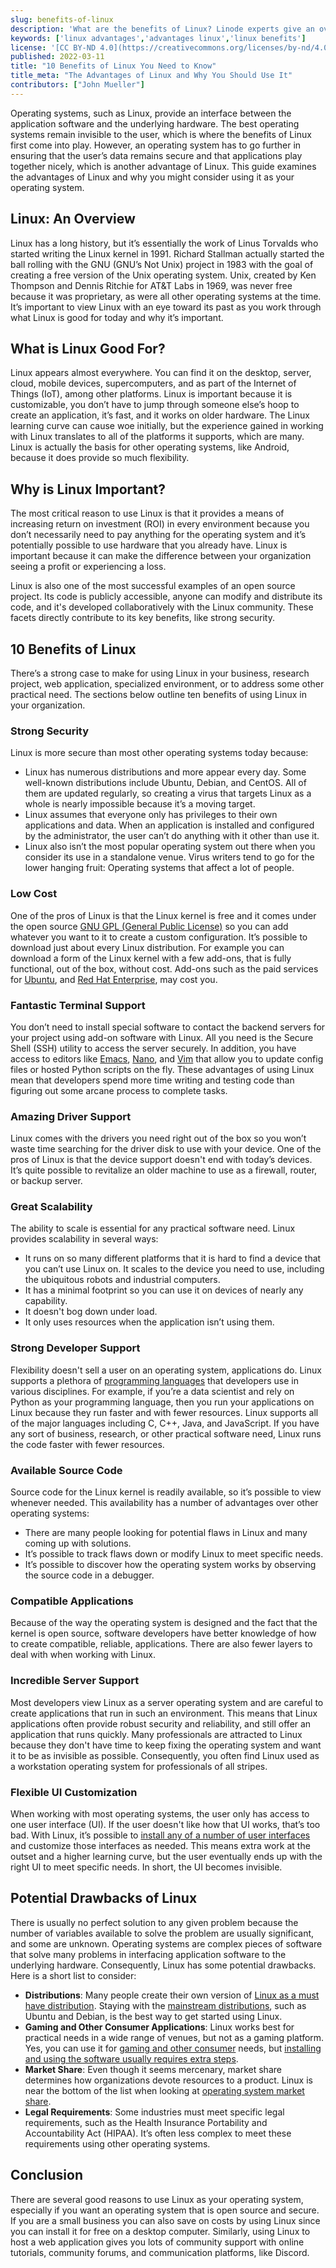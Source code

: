 ```yaml
---
slug: benefits-of-linux
description: 'What are the benefits of Linux? Linode experts give an overview of Linux, what it’s good for and why it’s important. Learn more about the pros of Linux.'
keywords: ['linux advantages','advantages linux','linux benefits']
license: '[CC BY-ND 4.0](https://creativecommons.org/licenses/by-nd/4.0)'
published: 2022-03-11
title: "10 Benefits of Linux You Need to Know"
title_meta: "The Advantages of Linux and Why You Should Use It"
contributors: ["John Mueller"]
---
```


Operating systems, such as Linux, provide an interface between the application software and the underlying hardware. The best operating systems remain invisible to the user, which is where the benefits of Linux first come into play. However, an operating system has to go further in ensuring that the user’s data remains secure and that applications play together nicely, which is another advantage of Linux. This guide examines the advantages of Linux and why you might consider using it as your operating system.

## Linux: An Overview

Linux has a long history, but it’s essentially the work of Linus Torvalds who started writing the Linux kernel in 1991. Richard Stallman actually started the ball rolling with the GNU (GNU’s Not Unix) project in 1983 with the goal of creating a free version of the Unix operating system. Unix, created by Ken Thompson and Dennis Ritchie for AT&T Labs in 1969, was never free because it was proprietary, as were all other operating systems at the time. It’s important to view Linux with an eye toward its past as you work through what Linux is good for today and why it’s important.

## What is Linux Good For?

Linux appears almost everywhere. You can find it on the desktop, server, cloud, mobile devices, supercomputers, and as part of the Internet of Things (IoT), among other platforms. Linux is important because it is customizable, you don’t have to jump through someone else’s hoop to create an application, it’s fast, and it works on older hardware. The Linux learning curve can cause woe initially, but the experience gained in working with Linux translates to all of the platforms it supports, which are many. Linux is actually the basis for other operating systems, like Android, because it does provide so much flexibility.

## Why is Linux Important?

The most critical reason to use Linux is that it provides a means of increasing return on investment (ROI) in every environment because you don’t necessarily need to pay anything for the operating system and it’s potentially possible to use hardware that you already have. Linux is important because it can make the difference between your organization seeing a profit or experiencing a loss.

Linux is also one of the most successful examples of an open source project. Its code is publicly accessible, anyone can modify and distribute its code, and it's developed collaboratively with the Linux community. These facets directly contribute to its key benefits, like strong security.

## 10 Benefits of Linux

There’s a strong case to make for using Linux in your business, research project, web application, specialized environment, or to address some other practical need. The sections below outline ten benefits of using Linux in your organization.

### Strong Security

Linux is more secure than most other operating systems today because:

- Linux has numerous distributions and more appear every day. Some well-known distributions include Ubuntu, Debian, and CentOS. All of them are updated regularly, so creating a virus that targets Linux as a whole is nearly impossible because it’s a moving target.
- Linux assumes that everyone only has privileges to their own applications and data. When an application is installed and configured by the administrator, the user can’t do anything with it other than use it.
- Linux also isn’t the most popular operating system out there when you consider its use in a standalone venue. Virus writers tend to go for the lower hanging fruit: Operating systems that affect a lot of people.

### Low Cost

One of the pros of Linux is that the Linux kernel is free and it comes under the open source [GNU GPL (General Public License)](https://www.gnu.org/licenses/gpl-3.0.en.html) so you can add whatever you want to it to create a custom configuration. It’s possible to download just about every Linux distribution. For example you can download a form of the Linux kernel with a few add-ons, that is fully functional, out of the box, without cost. Add-ons such as the paid services for [Ubuntu](https://ubuntu.com/pricing), and [Red Hat Enterprise](https://www.redhat.com/en/store/linux-platforms), may cost you.

### Fantastic Terminal Support

You don’t need to install special software to contact the backend servers for your project using add-on software with Linux. All you need is the Secure Shell (SSH) utility to access the server securely. In addition, you have access to editors like [Emacs](/docs/guides/emacs-evil-mode/), [Nano](/docs/guides/use-nano-text-editor-commands/), and [Vim](/docs/guides/introduction-to-vim-customization/) that allow you to update config files or hosted Python scripts on the fly. These advantages of using Linux mean that developers spend more time writing and testing code than figuring out some arcane process to complete tasks.

### Amazing Driver Support

Linux comes with the drivers you need right out of the box so you won’t waste time searching for the driver disk to use with your device. One of the pros of Linux is that the device support doesn't end with today’s devices. It’s quite possible to revitalize an older machine to use as a firewall, router, or backup server.

### Great Scalability

The ability to scale is essential for any practical software need. Linux provides scalability in several ways:

- It runs on so many different platforms that it is hard to find a device that you can’t use Linux on. It scales to the device you need to use, including the ubiquitous robots and industrial computers.
- It has a minimal footprint so you can use it on devices of nearly any capability.
- It doesn't bog down under load.
- It only uses resources when the application isn’t using them.

### Strong Developer Support

Flexibility doesn't sell a user on an operating system, applications do. Linux supports a plethora of [programming languages](https://www.slant.co/topics/635/~best-languages-to-write-a-desktop-linux-application-in) that developers use in various disciplines. For example, if you’re a data scientist and rely on Python as your programming language, then you run your applications on Linux because they run faster and with fewer resources. Linux supports all of the major languages including C, C++, Java, and JavaScript. If you have any sort of business, research, or other practical software need, Linux runs the code faster with fewer resources.

### Available Source Code

Source code for the Linux kernel is readily available, so it’s possible to view whenever needed. This availability has a number of advantages over other operating systems:

- There are many people looking for potential flaws in Linux and many coming up with solutions.
- It’s possible to track flaws down or modify Linux to meet specific needs.
- It’s possible to discover how the operating system works by observing the source code in a debugger.

### Compatible Applications

Because of the way the operating system is designed and the fact that the kernel is open source, software developers have better knowledge of how to create compatible, reliable, applications. There are also fewer layers to deal with when working with Linux.

### Incredible Server Support

Most developers view Linux as a server operating system and are careful to create applications that run in such an environment. This means that Linux applications often provide robust security and reliability, and still offer an application that runs quickly. Many professionals are attracted to Linux because they don't have time to keep fixing the operating system and want it to be as invisible as possible. Consequently, you often find Linux used as a workstation operating system for professionals of all stripes.

### Flexible UI Customization

When working with most operating systems, the user only has access to one user interface (UI). If the user doesn't like how that UI works, that’s too bad. With Linux, it’s possible to [install any of a number of user interfaces](https://www.cbtnuggets.com/blog/certifications/open-source/5-linux-graphical-user-interfaces-compared) and customize those interfaces as needed. This means extra work at the outset and a higher learning curve, but the user eventually ends up with the right UI to meet specific needs. In short, the UI becomes invisible.

## Potential Drawbacks of Linux

There is usually no perfect solution to any given problem because the number of variables available to solve the problem are usually significant, and some are unknown. Operating systems are complex pieces of software that solve many problems in interfacing application software to the underlying hardware. Consequently, Linux has some potential drawbacks. Here is a short list to consider:

- **Distributions**: Many people create their own version of [Linux as a must have distribution](https://en.wikipedia.org/wiki/List_of_Linux_distributions). Staying with the [mainstream distributions](https://www.linode.com/distributions/), such as Ubuntu and Debian, is the best way to get started using Linux.
- **Gaming and Other Consumer Applications**: Linux works best for practical needs in a wide range of venues, but not as a gaming platform. Yes, you can use it for [gaming and other consumer](https://www.gamingonlinux.com/) needs, but [installing and using the software usually requires extra steps](https://linuxhint.com/play_civilization_vi_linux/).
- **Market Share**: Even though it seems mercenary, market share determines how organizations devote resources to a product. Linux is near the bottom of the list when looking at [operating system market share](https://gs.statcounter.com/os-market-share).
- **Legal Requirements**: Some industries must meet specific legal requirements, such as the Health Insurance Portability and Accountability Act (HIPAA). It’s often less complex to meet these requirements using other operating systems.

## Conclusion

There are several good reasons to use Linux as your operating system, especially if you want an operating system that is open source and secure. If you are a small business you can also save on costs by using Linux since you can install it for free on a desktop computer. Similarly, using Linux to host a web application gives you lots of community support with online tutorials, community forums, and communication platforms, like Discord.
